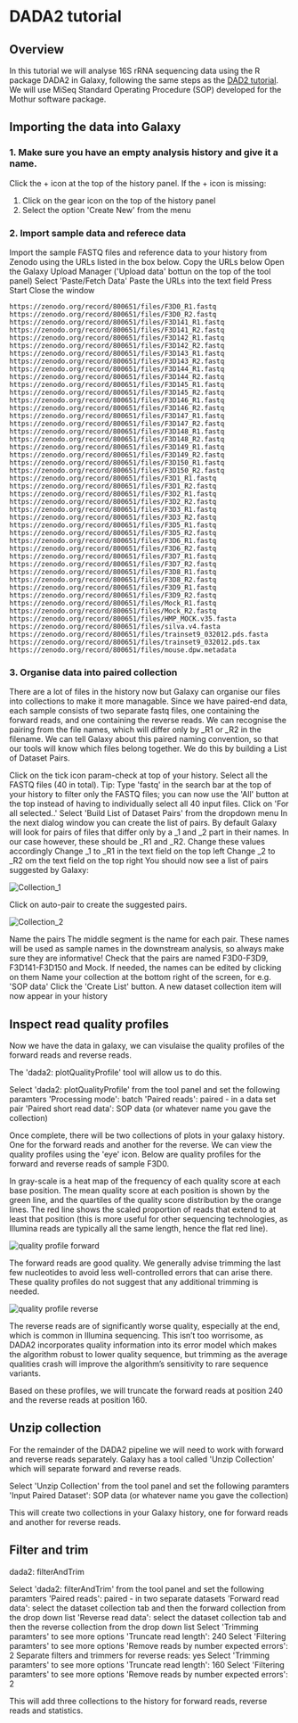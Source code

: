 
# DADA2 tutorial

## Overview
In this tutorial we will analyse 16S rRNA sequencing data using the R package DADA2 in Galaxy, following the same steps as the [DAD2 tutorial](https://benjjneb.github.io/dada2/tutorial.html). We will use MiSeq Standard Operating Procedure (SOP) developed for the Mothur software package.

## Importing the data into Galaxy

### 1. Make sure you have an empty analysis history and give it a name.
Click the + icon at the top of the history panel.
If the + icon is missing:
1. Click on the gear icon on the top of the history panel
2. Select the option 'Create New' from the menu

### 2. Import sample data and referece data
Import the sample FASTQ files and reference data to your history from Zenodo using the URLs listed in the box below. 
Copy the URLs below
Open the Galaxy Upload Manager ('Upload data' bottun on the top of the tool panel)
Select 'Paste/Fetch Data'
Paste the URLs into the text field
Press Start
Close the window

```
https://zenodo.org/record/800651/files/F3D0_R1.fastq
https://zenodo.org/record/800651/files/F3D0_R2.fastq
https://zenodo.org/record/800651/files/F3D141_R1.fastq
https://zenodo.org/record/800651/files/F3D141_R2.fastq
https://zenodo.org/record/800651/files/F3D142_R1.fastq
https://zenodo.org/record/800651/files/F3D142_R2.fastq
https://zenodo.org/record/800651/files/F3D143_R1.fastq
https://zenodo.org/record/800651/files/F3D143_R2.fastq
https://zenodo.org/record/800651/files/F3D144_R1.fastq
https://zenodo.org/record/800651/files/F3D144_R2.fastq
https://zenodo.org/record/800651/files/F3D145_R1.fastq
https://zenodo.org/record/800651/files/F3D145_R2.fastq
https://zenodo.org/record/800651/files/F3D146_R1.fastq
https://zenodo.org/record/800651/files/F3D146_R2.fastq
https://zenodo.org/record/800651/files/F3D147_R1.fastq
https://zenodo.org/record/800651/files/F3D147_R2.fastq
https://zenodo.org/record/800651/files/F3D148_R1.fastq
https://zenodo.org/record/800651/files/F3D148_R2.fastq
https://zenodo.org/record/800651/files/F3D149_R1.fastq
https://zenodo.org/record/800651/files/F3D149_R2.fastq
https://zenodo.org/record/800651/files/F3D150_R1.fastq
https://zenodo.org/record/800651/files/F3D150_R2.fastq
https://zenodo.org/record/800651/files/F3D1_R1.fastq
https://zenodo.org/record/800651/files/F3D1_R2.fastq
https://zenodo.org/record/800651/files/F3D2_R1.fastq
https://zenodo.org/record/800651/files/F3D2_R2.fastq
https://zenodo.org/record/800651/files/F3D3_R1.fastq
https://zenodo.org/record/800651/files/F3D3_R2.fastq
https://zenodo.org/record/800651/files/F3D5_R1.fastq
https://zenodo.org/record/800651/files/F3D5_R2.fastq
https://zenodo.org/record/800651/files/F3D6_R1.fastq
https://zenodo.org/record/800651/files/F3D6_R2.fastq
https://zenodo.org/record/800651/files/F3D7_R1.fastq
https://zenodo.org/record/800651/files/F3D7_R2.fastq
https://zenodo.org/record/800651/files/F3D8_R1.fastq
https://zenodo.org/record/800651/files/F3D8_R2.fastq
https://zenodo.org/record/800651/files/F3D9_R1.fastq
https://zenodo.org/record/800651/files/F3D9_R2.fastq
https://zenodo.org/record/800651/files/Mock_R1.fastq
https://zenodo.org/record/800651/files/Mock_R2.fastq
https://zenodo.org/record/800651/files/HMP_MOCK.v35.fasta
https://zenodo.org/record/800651/files/silva.v4.fasta
https://zenodo.org/record/800651/files/trainset9_032012.pds.fasta
https://zenodo.org/record/800651/files/trainset9_032012.pds.tax
https://zenodo.org/record/800651/files/mouse.dpw.metadata
```
### 3. Organise data into paired collection
There are a lot of files in the history now but Galaxy can organise our files into collections to make it more managable. Since we have paired-end data, each sample consists of two separate fastq files, one containing the forward reads, and one containing the reverse reads. We can recognise the pairing from the file names, which will differ only by _R1 or _R2 in the filename. We can tell Galaxy about this paired naming convention, so that our tools will know which files belong together. We do this by building a List of Dataset Pairs.

Click on the tick icon param-check at top of your history.
Select all the FASTQ files (40 in total). Tip: Type 'fastq' in the search bar at the top of your history to filter only the FASTQ files; you can now use the 'All' button at the top instead of having to individually select all 40 input files.
Click on 'For all selected..'
Select 'Build List of Dataset Pairs' from the dropdown menu
In the next dialog window you can create the list of pairs. By default Galaxy will look for pairs of files that differ only by a _1 and _2 part in their names. In our case however, these should be _R1 and _R2.
Change these values accordingly
Change _1 to _R1 in the text field on the top left
Change _2 to _R2 om the text field on the top right
You should now see a list of pairs suggested by Galaxy:

![Collection_1](/images/collection_1.png)

Click on auto-pair to create the suggested pairs.

![Collection_2](/images/collection_2.png)

Name the pairs
The middle segment is the name for each pair.
These names will be used as sample names in the downstream analysis, so always make sure they are informative!
Check that the pairs are named F3D0-F3D9, F3D141-F3D150 and Mock.
If needed, the names can be edited by clicking on them
Name your collection at the bottom right of the screen, for e.g. 'SOP data'
Click the 'Create List' button. A new dataset collection item will now appear in your history

## Inspect read quality profiles

Now we have the data in galaxy, we can visulaise the quality profiles of the forward reads and reverse reads. 

The 'dada2: plotQualityProfile' tool will allow us to do this.  

Select 'dada2: plotQualityProfile' from the tool panel and set the following paramters
'Processing mode': batch
'Paired reads': paired - in a data set pair
'Paired short read data': SOP data (or whatever name you gave the collection)

Once complete, there will be two collections of plots in your galaxy history. One for the forward reads and another for the reverse. We can view the quality profiles using the 'eye' icon. Below are quality profiles for the forward and reverse reads of sample F3D0. 

In gray-scale is a heat map of the frequency of each quality score at each base position. The mean quality score at each position is shown by the green line, and the quartiles of the quality score distribution by the orange lines. The red line shows the scaled proportion of reads that extend to at least that position (this is more useful for other sequencing technologies, as Illumina reads are typically all the same length, hence the flat red line). 

![quality profile forward](/images/quality_profile_forward.png)

The forward reads are good quality. We generally advise trimming the last few nucleotides to avoid less well-controlled errors that can arise there. These quality profiles do not suggest that any additional trimming is needed. 

![quality profile reverse](/images/quality_profile_reverse.png)

The reverse reads are of significantly worse quality, especially at the end, which is common in Illumina sequencing. This isn’t too worrisome, as DADA2 incorporates quality information into its error model which makes the algorithm robust to lower quality sequence, but trimming as the average qualities crash will improve the algorithm’s sensitivity to rare sequence variants. 

Based on these profiles, we will truncate the forward reads at position 240 and the reverse reads at position 160.

## Unzip collection

For the remainder of the DADA2 pipeline we will need to work with forward and reverse reads separately. Galaxy has a tool called 'Unzip Collection' which will separate forward and reverse reads. 

Select 'Unzip Collection' from the tool panel and set the following paramters
'Input Paired Dataset': SOP data (or whatever name you gave the collection)

This will create two collections in your Galaxy history, one for forward reads and another for reverse reads. 


## Filter and trim 

dada2: filterAndTrim

Select 'dada2: filterAndTrim' from the tool panel and set the following paramters
'Paired reads': paired - in two separate datasets
'Forward read data': select the dataset collection tab and then the forward collection from the drop down list 
'Reverse read data': select the dataset collection tab and then the reverse collection from the drop down list
Select 'Trimming paramters' to see more options
'Truncate read length': 240
Select 'Filtering paramters' to see more options
'Remove reads by number expected errors': 2
Separate filters and trimmers for reverse reads: yes
Select 'Trimming paramters' to see more options
'Truncate read length': 160
Select 'Filtering paramters' to see more options
'Remove reads by number expected errors': 2

This will add three collections to the history for forward reads, reverse reads and statistics.


